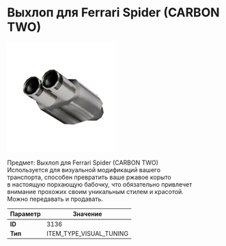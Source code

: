 # Выхлоп для Ferrari Spider (CARBON TWO)

![Item Image](../img/3136.webp?raw=true)

Предмет: Выхлоп для Ferrari Spider (CARBON TWO)<br>Используется для визуальной модификаций вашего<br>транспорта, способен превратить ваше ржавое корыто<br>в настоящую порхающую бабочку, что обязательно привлечет<br>внимание прохожих своим уникальным стилем и красотой.<br>Можно передавать и продавать.


| Параметр | Значение |
|----------|----------|
| **ID** | 3136 |
| **Тип** | ITEM_TYPE_VISUAL_TUNING |

